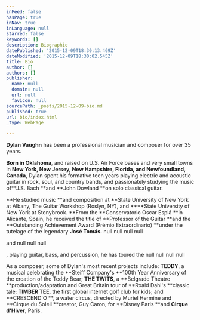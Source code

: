 ```yaml
---
inFeed: false
hasPage: true
inNav: true
inLanguage: null
starred: false
keywords: []
description: Biographie
datePublished: '2015-12-09T18:30:13.469Z'
dateModified: '2015-12-09T18:30:02.545Z'
title: Bio
author: []
authors: []
publisher:
  name: null
  domain: null
  url: null
  favicon: null
sourcePath: _posts/2015-12-09-bio.md
published: true
url: bio/index.html
_type: WebPage

---
```

**Dylan Vaughn** has been a professional musician and composer for over 35 years. 

**Born in Oklahoma**, and raised on U.S. Air Force bases and very small towns in **New York, New Jersey, New Hampshire, Florida, and Newfoundland, Canada**, Dylan spent his formative teen years playing electric and acoustic guitar in rock, soul, and country bands, and passionately studying the music of**J.S. Bach **and **John Dowland **on solo classical guitar.

**He studied music **and composition at **State University of New York at Albany, The Guitar Workshop (Roslyn, NY), and ****State University of New York at Stonybrook. **From the **Conservatorio Oscar Esplá **in Alicante, Spain, he received the title of **Professor of the Guitar **and the **Outstanding Achievement Award (Prémio Extraordinario) **under the tutelage of the legendary **José Tomás.**
null
null
null
null

and null
null
null

, playing guitar, bass, and percussion, he has toured the null
null
null
null

As a composer, some of Dylan's most recent projects include: **TEDDY**, a musical celebrating the **Steiff Company's **100th Year Anniversary of the creation of the Teddy Bear; **THE TWITS**, a **Belgrade Theatre **production/adaptation and Great Britain tour of **Roald Dahl's **classic tale; **TIMBER TEE**, the first global internet golf club for kids; and **CRESCEND'O **, a water circus, directed by Muriel Hermine and **Cirque du Soleil **creator, Guy Caron, for **Disney Paris **and **Cirque d'Hiver**, Paris.